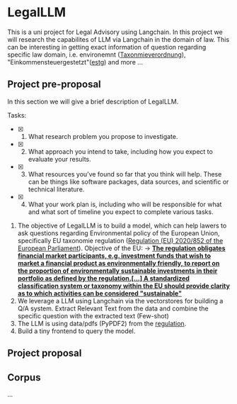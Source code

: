 # LegalLLM
This is a uni project for Legal Advisory using Langchain. In this project we will research the capabilites of LLM via Langchain in the domain
of law. This can be interesting in getting exact information of question regarding specific law domain, i.e. environemnt ([Taxonmieverordnung](https://de.wikipedia.org/wiki/Verordnung_(EU)_2020/852_(Taxonomieverordnung))), "Einkommensteuergestetzt"([estg](https://www.gesetze-im-internet.de/estg/)) and more ...


## Project pre-proposal
In this section we will give a brief description of LegalLLM.

Tasks:
- [x] 1. What research problem you propose to investigate.
- [x] 2. What approach you intend to take, including how you expect to evaluate your results.
- [x] 3. What resources you’ve found so far that you think will help. These can be things like software packages, data sources, and scientific or technical literature.
- [x] 4. What your work plan is, including who will be responsible for what and what sort of timeline you expect to complete various tasks.


1. The objective of LegalLLM is to build a model, which can help lawers to ask questions regarding Environmental policy of the European Union, specifically EU taxonomie regulation ([Regulation (EU) 2020/852 of the European Parliament](https://de.wikipedia.org/wiki/Verordnung_(EU)_2020/852_(Taxonomieverordnung))).
Objective of the EU: -> **[The regulation obligates financial market participants, e.g. investment funds that wish to market a financial product as environmentally friendly, to report on the proportion of environmentally sustainable investments in their portfolio as defined by the regulation.[...] A standardized classification system or taxonomy within the EU should provide clarity as to which activities can be considered "sustainable"]([https://de.wikipedia.org/wiki/Verordnung_(EU)_2020/852_(Taxonomieverordnung))**
1. We leverage a LLM using Langchain via the vectorstores for building a Q/A system. Extract Relevant Text from the data and combine the specific question with the extracted text (Few-shot)
2. The LLM is using data/pdfs (PyPDF2) from the [regulation](https://eur-lex.europa.eu/legal-content/DE/TXT/?uri=CELEX:32020R0852).
3. Build a tiny frontend to query the model.

## Project proposal




## Corpus
...

